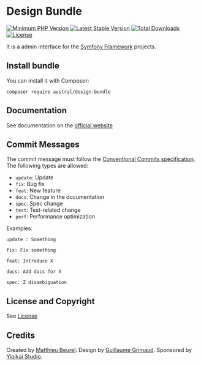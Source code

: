 # Design Bundle

[![Minimum PHP Version](https://img.shields.io/badge/php-%3E%3D%207.4-8892BF.svg)](https://php.net/)
[![Latest Stable Version](https://img.shields.io/packagist/v/austral/design-bundle.svg)](https://packagist.org/packages/austral/design-bundle)
[![Total Downloads](https://poser.pugx.org/austral/design-bundle/downloads.svg)](https://packagist.org/packages/austral/design-bundle)
[![License](https://poser.pugx.org/austral/design-bundle/license.svg)](https://packagist.org/packages/austral/design-bundle)

It is a admin interface for the [Symfony Framework](https://symfony.com) projects.

## Install bundle

You can install it with Composer:

```
composer require austral/design-bundle
```

## Documentation
See documentation on the [official website](https://austral.dev/en/bundles/design-bundle)

## Commit Messages

The commit message must follow the [Conventional Commits specification](https://www.conventionalcommits.org/).
The following types are allowed:

* `update`: Update
* `fix`: Bug fix
* `feat`: New feature
* `docs`: Change in the documentation
* `spec`: Spec change
* `test`: Test-related change
* `perf`: Performance optimization

Examples:

    update : Something

    fix: Fix something

    feat: Introduce X

    docs: Add docs for X

    spec: Z disambiguation

## License and Copyright
See [License](https://austral.dev/en/license)

## Credits
Created by [Matthieu Beurel](https://www.mbeurel.com). Design by [Guillaume Grimaud](https://www.creativepark.fr). Sponsored by [Yipikai Studio](https://yipikai.studio).